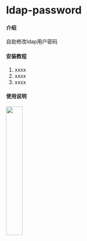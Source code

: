 # ldap-password

#### 介绍
自助修改ldap用户密码



#### 安装教程

1.  xxxx
2.  xxxx
3.  xxxx

#### 使用说明


<!--![首页](doc/home.jpeg)-->

<img src="http://attacker.gitee.io/ldap-password/home.jpeg" width="30%">